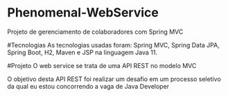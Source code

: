 # Phenomenal-WebService
Projeto de gerenciamento de colaboradores com Spring MVC

#Tecnologias
As tecnologias usadas foram: Spring MVC, Spring Data JPA, Spring Boot, H2, Maven e JSP na linguagem Java 11.

#Projeto
O web service se trata de uma API REST no modelo MVC

O objetivo desta API REST foi realizar um desafio em um processo seletivo da qual eu estou concorrendo a vaga de Java Developer

